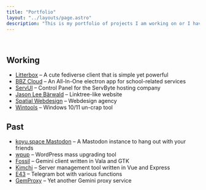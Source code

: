 ```yaml
---
title: "Portfolio"
layout: "../layouts/page.astro"
description: "This is my portfolio of projects I am working on or I have worked on."
---
```


<br>

<h2 id="working">Working</h2>
<ul>
    <li><a href="https://litterbox.koyu.space" target="_blank">Litterbox</a> – A cute fediverse client that is simple yet powerful</li>
    <li><a href="https://github.com/koyuawsmbrtn/bbz-cloud" target="_blank" rel="nofollow">BBZ Cloud</a> – An All-In-One electron app for school-related services</li>
    <li><a href="https://servbyte.eu" target="_blank" rel="nofollow">ServUI</a> – Control Panel for the ServByte hosting company</li>
    <li><a href="https://jasonb.de" target="_blank" rel="nofollow">Jason Lee Bärwald</a> – Linktree-like website</a></li>
    <li><a href="https://spatialwebdesign.com" target="_blank" rel="nofollow">Spatial Webdesign</a> – Webdesign agency</li>
    <li><a href="https://wintools.koyu.space" target="_blank" rel="nofollow">Wintools</a> – Windows 10/11 un-crap tool</li>
</ul>
<h2 id="past">Past</h2>
<ul>
    <li><a href="https://koyu.space" target="_blank" rel="nofollow">koyu.space Mastodon</a> – A Mastodon instance to hang out with your friends</li>
    <li><a href="https://github.com/koyuspace/wpup" target="_blank" rel="nofollow">wpup</a> – WordPress mass upgrading tool</li>
    <li><a href="https://fossil.koyu.space" target="_blank" rel="nofollow">Fossil</a> – Gemini client written in Vala and GTK</li>
    <li><a href="https://github.com/koyuspace/kimchi" target="_blank" rel="nofollow">Kimchi</a> – Server management tool written in Vue and Express</li>
    <li><a href="https://github.com/koyuspace/e43" target="_blank" rel="nofollow">E43</a> – Telegram bot with various functions</li>
    <li><a href="https://gemproxy.koyu.space" target="_blank" rel="nofollow">GemProxy</a> – Yet another Gemini proxy service</li>
</ul>

